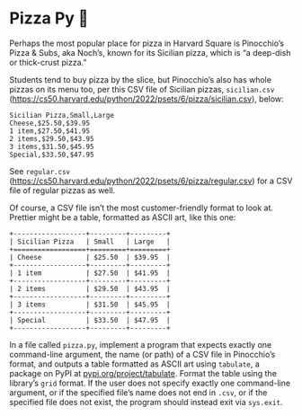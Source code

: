 # Pizza Py 🍕

Perhaps the most popular place for pizza in Harvard Square is Pinocchio’s Pizza & Subs, aka Noch’s, known for its Sicilian pizza, which is “a deep-dish or thick-crust pizza.”

Students tend to buy pizza by the slice, but Pinocchio’s also has whole pizzas on its menu too, per this CSV file of Sicilian pizzas, `sicilian.csv` (https://cs50.harvard.edu/python/2022/psets/6/pizza/sicilian.csv), below:

```csv
Sicilian Pizza,Small,Large
Cheese,$25.50,$39.95
1 item,$27.50,$41.95
2 items,$29.50,$43.95
3 items,$31.50,$45.95
Special,$33.50,$47.95
```

See `regular.csv` (https://cs50.harvard.edu/python/2022/psets/6/pizza/regular.csv) for a CSV file of regular pizzas as well.

Of course, a CSV file isn’t the most customer-friendly format to look at. Prettier might be a table, formatted as ASCII art, like this one:

```
+------------------+---------+---------+
| Sicilian Pizza   | Small   | Large   |
+==================+=========+=========+
| Cheese           | $25.50  | $39.95  |
+------------------+---------+---------+
| 1 item           | $27.50  | $41.95  |
+------------------+---------+---------+
| 2 items          | $29.50  | $43.95  |
+------------------+---------+---------+
| 3 items          | $31.50  | $45.95  |
+------------------+---------+---------+
| Special          | $33.50  | $47.95  |
+------------------+---------+---------+
```

In a file called `pizza.py`, implement a program that expects exactly one command-line argument, the name (or path) of a CSV file in Pinocchio’s format, and outputs a table formatted as ASCII art using `tabulate`, a package on PyPI at [pypi.org/project/tabulate](https://pypi.org/project/tabulate/). Format the table using the library’s `grid` format. If the user does not specify exactly one command-line argument, or if the specified file’s name does not end in `.csv`, or if the specified file does not exist, the program should instead exit via `sys.exit`.
